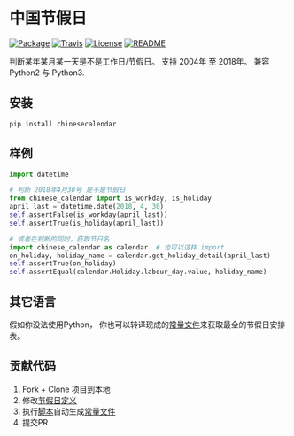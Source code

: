 # 中国节假日

[![Package](https://img.shields.io/pypi/v/chinesecalendar.svg)](https://pypi.python.org/pypi/chinesecalendar)
[![Travis](https://img.shields.io/travis/LKI/chinese-calendar.svg)](https://travis-ci.org/LKI/chinese-calendar)
[![License](https://img.shields.io/github/license/LKI/chinese-calendar.svg)](https://github.com/LKI/chinese-calendar/blob/master/LICENSE)
[![README](https://img.shields.io/badge/README-English-brightgreen.svg)](https://github.com/LKI/chinese-calendar/blob/master/README.en.md)

判断某年某月某一天是不是工作日/节假日。
支持 2004年 至 2018年。
兼容 Python2 与 Python3.

## 安装

```
pip install chinesecalendar
```

## 样例

``` python
import datetime

# 判断 2018年4月30号 是不是节假日
from chinese_calendar import is_workday, is_holiday
april_last = datetime.date(2018, 4, 30)
self.assertFalse(is_workday(april_last))
self.assertTrue(is_holiday(april_last))

# 或者在判断的同时，获取节日名
import chinese_calendar as calendar  # 也可以这样 import
on_holiday, holiday_name = calendar.get_holiday_detail(april_last)
self.assertTrue(on_holiday)
self.assertEqual(calendar.Holiday.labour_day.value, holiday_name)
```

## 其它语言

假如你没法使用Python，
你也可以转译现成的[常量文件][constants.py]来获取最全的节假日安排表。

## 贡献代码

1. Fork + Clone 项目到本地
2. 修改[节假日定义][scripts/data.py]
3. 执行[脚本][scripts/__init__.py]自动生成[常量文件][constants.py]
4. 提交PR

[constants.py]: https://github.com/LKI/chinese-calendar/blob/master/chinese_calendar/constants.py
[scripts/data.py]: https://github.com/LKI/chinese-calendar/blob/master/chinese_calendar/scripts/data.py
[scripts/__init__.py]: https://github.com/LKI/chinese-calendar/blob/master/chinese_calendar/scripts/__init__.py
